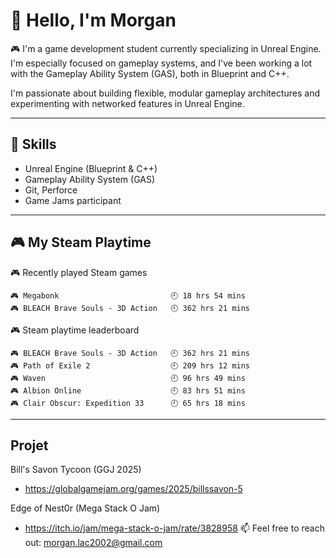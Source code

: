 <!--
**Morgan5000001/Morgan5000001** is a ✨ _special_ ✨ repository because its `README.md` (this file) appears on your GitHub profile.

Here are some ideas to get you started:

- 🔭 I’m currently working on ...
- 🌱 I’m currently learning ...
- 👯 I’m looking to collaborate on ...
- 🤔 I’m looking for help with ...
- 💬 Ask me about ...
- 📫 How to reach me: ...
- 😄 Pronouns: ...
- ⚡ Fun fact: ...
-->

# 👋 Hello, I'm Morgan

🎮 I'm a game development student currently specializing in Unreal Engine.  
I'm especially focused on gameplay systems, and I've been working a lot with the Gameplay Ability System (GAS), both in Blueprint and C++.

I'm passionate about building flexible, modular gameplay architectures and experimenting with networked features in Unreal Engine.

---

## 🔧 Skills

- Unreal Engine (Blueprint & C++)
- Gameplay Ability System (GAS)
- Git, Perforce
- Game Jams participant

---

## 🎮 My Steam Playtime
<!-- steam-box-recent start -->
🎮 Recently played Steam games
```text
🎮 Megabonk                         🕘 18 hrs 54 mins
🎮 BLEACH Brave Souls - 3D Action   🕘 362 hrs 21 mins
```
<!-- Powered by https://github.com/torresflo/steam-box-for-readme . -->
<!-- steam-box-recent end -->

<!-- steam-box-playtime start -->
🎮 Steam playtime leaderboard
```text
🎮 BLEACH Brave Souls - 3D Action   🕘 362 hrs 21 mins
🎮 Path of Exile 2                  🕘 209 hrs 12 mins
🎮 Waven                            🕘 96 hrs 49 mins
🎮 Albion Online                    🕘 83 hrs 51 mins
🎮 Clair Obscur: Expedition 33      🕘 65 hrs 18 mins
```
<!-- Powered by https://github.com/torresflo/steam-box-for-readme . -->
<!-- steam-box-playtime end -->
---

## Projet
Bill's Savon Tycoon (GGJ 2025)
- https://globalgamejam.org/games/2025/billssavon-5

Edge of Nest0r (Mega Stack O Jam)
- https://itch.io/jam/mega-stack-o-jam/rate/3828958
📫 Feel free to reach out: morgan.lac2002@gmail.com
